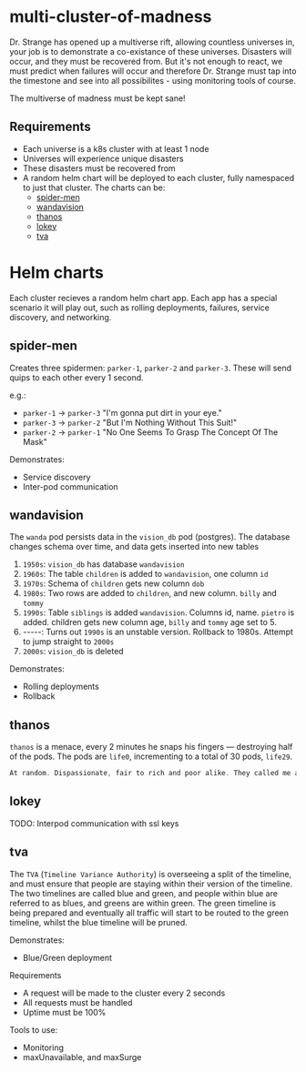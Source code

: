 # multi-cluster-of-madness

Dr. Strange has opened up a multiverse rift, allowing countless universes in, your job is to demonstrate a co-existance of these universes. Disasters will occur, and they must be recovered from. But it's not enough to react, we must predict when failures will occur and therefore Dr. Strange must tap into the timestone and see into all possibilites - using monitoring tools of course. 

The multiverse of madness must be kept sane! 

## Requirements
- Each universe is a k8s cluster with at least 1 node
- Universes will experience unique disasters
- These disasters must be recovered from
- A random helm chart will be deployed to each cluster, fully namespaced to just that cluster. The charts can be:
	- [spider-men](#spider-men)
	- [wandavision](#wandavision)
	- [thanos](#thanos)
	- [lokey](#lokey)
	- [tva](#tva) 

# Helm charts
Each cluster recieves a random helm chart app. Each app has a special scenario it will play out, such as rolling deployments, failures, service discovery, and networking.

## spider-men
Creates three spidermen: `parker-1`, `parker-2` and `parker-3`. These will send quips to each other every 1 second.

e.g.:

- `parker-1` -> `parker-3` "I'm gonna put dirt in your eye."
- `parker-3` -> `parker-2` "But I'm Nothing Without This Suit!"
- `parker-2` -> `parker-1` "No One Seems To Grasp The Concept Of The Mask"

Demonstrates:
- Service discovery
- Inter-pod communication

## wandavision
The `wanda` pod persists data in the `vision_db` pod (postgres). The database changes schema over time, and data gets inserted into new tables

1. `1950s`: `vision_db` has database `wandavision` 
2. `1960s`: The table `children` is added to `wandavision`, one column `id`
3. `1970s`: Schema of `children` gets new column `dob`
4. `1980s`: Two rows are added to `children`, and new column. `billy` and `tommy`
5. `1990s`: Table `siblings` is added `wandavision`. Columns id, name. `pietro` is added. children gets new column age, `billy` and `tommy` age set to 5. 
6. -----: Turns out `1990s` is an unstable version. Rollback to 1980s. Attempt to jump straight to `2000s`
7. `2000s`: `vision_db` is deleted

Demonstrates:
- Rolling deployments
- Rollback

## thanos
`thanos` is a menace, every 2 minutes he snaps his fingers — destroying half of the pods. The pods are `life0`, incrementing to a total of 30 pods, `life29`.
```c
At random. Dispassionate, fair to rich and poor alike. They called me a mad man. And what I predicted came to pass.
``` 
## lokey
TODO: Interpod communication with ssl keys

## tva
The `TVA` (`Timeline Variance Authority`) is overseeing a split of the timeline, and must ensure that people are staying within their version of the timeline. The two timelines are called blue and green, and people within blue are referred to as blues, and greens are within green. The green timeline is being prepared and eventually all traffic will start to be routed to the green timeline, whilst the blue timeline will be pruned. 

Demonstrates:
- Blue/Green deployment

Requirements
- A request will be made to the cluster every 2 seconds
- All requests must be handled
- Uptime must be 100%

Tools to use:
- Monitoring
- maxUnavailable, and maxSurge